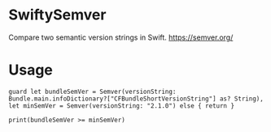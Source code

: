 # SwiftySemver
Compare two semantic version strings in Swift. https://semver.org/

# Usage

```
guard let bundleSemVer = Semver(versionString: Bundle.main.infoDictionary?["CFBundleShortVersionString"] as? String), 
let minSemVer = Semver(versionString: "2.1.0") else { return }

print(bundleSemVer >= minSemVer)
```
